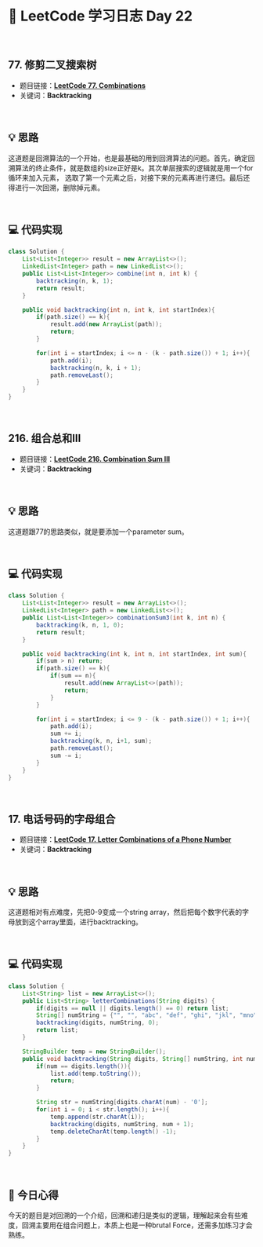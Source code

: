 # 📝 LeetCode 学习日志 Day 22

<br>

## 77. 修剪二叉搜索树
- 题目链接：[**LeetCode 77. Combinations**](https://leetcode.com/problems/combinations/)
- 关键词：**Backtracking**  

<br>

## 💡 思路
这道题是回溯算法的一个开始，也是最基础的用到回溯算法的问题。首先，确定回溯算法的终止条件，就是数组的size正好是k。其次单层搜索的逻辑就是用一个for循环来加入元素， 选取了第一个元素之后，对接下来的元素再进行递归。最后还得进行一次回溯，删除掉元素。

<br>

## 💻 代码实现
```java
class Solution {
    List<List<Integer>> result = new ArrayList<>();
    LinkedList<Integer> path = new LinkedList<>();
    public List<List<Integer>> combine(int n, int k) {
        backtracking(n, k, 1);
        return result;
    }

    public void backtracking(int n, int k, int startIndex){
        if(path.size() == k){
            result.add(new ArrayList(path));
            return;
        }

        for(int i = startIndex; i <= n - (k - path.size()) + 1; i++){
            path.add(i);
            backtracking(n, k, i + 1);
            path.removeLast();
        }
    }
}
```

<br>

## 216. 组合总和III  
- 题目链接：[**LeetCode 216. Combination Sum III**](https://leetcode.com/problems/combination-sum-iii/)
- 关键词：**Backtracking**

<br>

## 💡 思路
这道题跟77的思路类似，就是要添加一个parameter sum。


<br>

## 💻 代码实现
```java
class Solution {
    List<List<Integer>> result = new ArrayList<>();
    LinkedList<Integer> path = new LinkedList<>();
    public List<List<Integer>> combinationSum3(int k, int n) {
        backtracking(k, n, 1, 0);
        return result;
    }

    public void backtracking(int k, int n, int startIndex, int sum){
        if(sum > n) return;
        if(path.size() == k){
            if(sum == n){
                result.add(new ArrayList<>(path));
                return;
            }
        }

        for(int i = startIndex; i <= 9 - (k - path.size()) + 1; i++){
            path.add(i);
            sum += i;
            backtracking(k, n, i+1, sum);
            path.removeLast();
            sum -= i;
        }
    }
}
```

<br>

## 17. 电话号码的字母组合
- 题目链接：[**LeetCode 17. Letter Combinations of a Phone Number**](https://leetcode.com/problems/letter-combinations-of-a-phone-number/)
- 关键词：**Backtracking**

<br>

## 💡 思路
这道题相对有点难度，先把0-9变成一个string array，然后把每个数字代表的字母放到这个array里面，进行backtracking。

<br>

## 💻 代码实现
```java
class Solution {
    List<String> list = new ArrayList<>();
    public List<String> letterCombinations(String digits) {
        if(digits == null || digits.length() == 0) return list;
        String[] numString = {"", "", "abc", "def", "ghi", "jkl", "mno", "pqrs", "tuv", "wxyz"};
        backtracking(digits, numString, 0);
        return list;
    }

    StringBuilder temp = new StringBuilder();
    public void backtracking(String digits, String[] numString, int num){
        if(num == digits.length()){
            list.add(temp.toString());
            return;
        }

        String str = numString[digits.charAt(num) - '0'];
        for(int i = 0; i < str.length(); i++){
            temp.append(str.charAt(i));
            backtracking(digits, numString, num + 1);
            temp.deleteCharAt(temp.length() -1);
        }
    }
}
```

<br>

## 📝 今日心得
今天的题目是对回溯的一个介绍，回溯和递归是类似的逻辑，理解起来会有些难度，回溯主要用在组合问题上，本质上也是一种brutal Force，还需多加练习才会熟练。